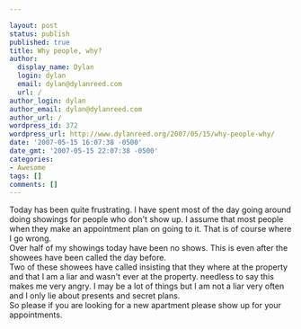 ```yaml
---

layout: post
status: publish
published: true
title: Why people, why?
author:
  display_name: Dylan
  login: dylan
  email: dylan@dylanreed.com
  url: /
author_login: dylan
author_email: dylan@dylanreed.com
author_url: /
wordpress_id: 372
wordpress_url: http://www.dylanreed.org/2007/05/15/why-people-why/
date: '2007-05-15 16:07:38 -0500'
date_gmt: '2007-05-15 22:07:38 -0500'
categories:
- Awesome
tags: []
comments: []
---
```


Today has been quite frustrating. I have spent most of the day going around doing showings for people who don't show up. I assume that most people when they make an appointment plan on going to it. That is of course where I go wrong.  
Over half of my showings today have been no shows. This is even after the showees have been called the day before.  
Two of these showees have called insisting that they where at the property and that I am a liar and wasn't ever at the property. needless to say this makes me very angry. I may be a lot of things but I am not a liar very often and I only lie about presents and secret plans.  
So please if you are looking for a new apartment please show up for your appointments.
